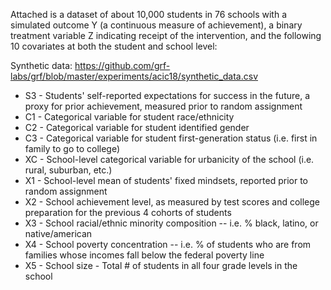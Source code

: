 Attached is a dataset of about 10,000 students in 76 schools with a simulated outcome Y (a continuous measure of achievement), a binary treatment variable Z indicating receipt of the intervention, and the following 10 covariates at both the student and school level:

Synthetic data: https://github.com/grf-labs/grf/blob/master/experiments/acic18/synthetic_data.csv

* S3 - Students' self-reported expectations for success in the future, a proxy for prior achievement, measured prior to random assignment
* C1 - Categorical variable for student race/ethnicity
* C2 - Categorical variable for student identified gender
* C3 - Categorical variable for student first-generation status (i.e. first in family to go to college)
* XC - School-level categorical variable for urbanicity of the school (i.e. rural, suburban, etc.)
* X1 - School-level mean of students' fixed mindsets, reported prior to random assignment
* X2 - School achievement level, as measured by test scores and college preparation for the previous 4 cohorts of students
* X3 - School racial/ethnic minority composition -- i.e. % black, latino, or native/american
* X4 - School poverty concentration -- i.e. % of students who are from families whose incomes fall below the federal poverty line
* X5 - School size - Total # of students in all four grade levels in the school
